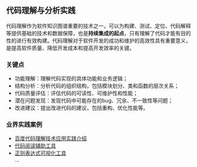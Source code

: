 ## 代码理解与分析实践
代码理解作为软件知识图谱重要的技术之一，可以为构建、测试、定位、代码解释等提供基础的技术和数据保障，也是**持续集成的起点**，只有理解了代码才能有目的性的进行有效构建。代码理解对于软件开发的成功和维护的高效性具有重要意义，是提高软件质量、降低开发成本和提高开发效率的关键。

### 关键点
- 功能理解：理解代码实现的具体功能和业务逻辑；
- 结构分析：分析代码的组织结构，包括模块划分、类和函数的层次关系；
- 代码质量评估：评估代码的可读性、可维护性和性能；
- 潜在问题发现：发现代码中可能存在的bug、冗余、不一致性等问题；
- 改进建议：提出改进代码的建议，包括重构、优化性能等。

### 业界实践案例
- [百度代码理解技术应用实践介绍](https://mp.weixin.qq.com/s/-dObO6us9rd6gtpC7tWC4Q)
- [代码阅读辅助工具](https://xiexiao064.gitbook.io/code-visualization/shi-jian-pian/case-intro/dai-ma-li-jie-yu-fen-xi/code-read-tools)
- [正则表达式可视化工具](https://xiexiao064.gitbook.io/code-visualization/shi-jian-pian/case-intro/dai-ma-li-jie-yu-fen-xi/regex-read-tools)    
...